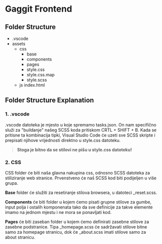 # Gaggit Frontend

## Folder Structure

- .vscode
- assets
  - css
    - base
    - components
    - pages
    - style.css
    - style.css.map
    - style.scss 
  - js
 index.html

## Folder Structure Explanation

### 1. .vscode

.vscode datoteka je mjesto u koje spremamo tasks.json. 
On nam specifično služi za "buildanje" našeg SCSS koda pritiskom CRTL + SHIFT + B. 
Kada se pritisne ta kombinacija tipki, Visual Studio Code će uzeti sve SCSS skripte i prepisati njihove vrijednosti direktno u style.css datoteku.

> **Stoga je bitno da se stilovi ne pišu u style.css datoteku!**

### 2. CSS

CSS folder će biti naša glavna nakupina css, odnosno SCSS datoteka za stiliziranje web stranice.
Prvenstveno će naš SCSS kod biti podijeljen u više grupa. 

**Base** folder će služiti za resetiranje stilova browsera, u datoteci _reset.scss.

**Components** će biti folder u kojem ćemo pisati grupne stilove za gumbe, input polja i ostalih komponenata tako da sve definicije za takve elemente imamo na jednom mjestu i ne mora se ponavljati kod. 

**Pages** će biti zaseban folder u kojem ćemo definirati zasebne stilove za zasebne podstranice. Tipa _homepage.scss će sadržavati stilove bitne samo za homepage stranicu, dok će _about.scss imati stilove samo za about stranicu. 
